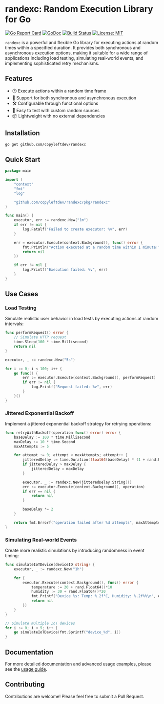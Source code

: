 # randexc: Random Execution Library for Go

[![Go Report Card](https://goreportcard.com/badge/github.com/copyleftdev/randexc)](https://goreportcard.com/report/github.com/copyleftdev/randexc)
[![GoDoc](https://godoc.org/github.com/copyleftdev/randexc?status.svg)](https://godoc.org/github.com/copyleftdev/randexc)
[![Build Status](https://github.com/copyleftdev/randexc/workflows/Go/badge.svg)](https://github.com/copyleftdev/randexc/actions)
[![License: MIT](https://img.shields.io/badge/License-MIT-yellow.svg)](https://opensource.org/licenses/MIT)

`randexc` is a powerful and flexible Go library for executing actions at random times within a specified duration. It provides both synchronous and asynchronous execution options, making it suitable for a wide range of applications including load testing, simulating real-world events, and implementing sophisticated retry mechanisms.

## Features

- 🕒 Execute actions within a random time frame
- 🔄 Support for both synchronous and asynchronous execution
- 🛠 Configurable through functional options
- 🧪 Easy to test with custom random sources
- 📦 Lightweight with no external dependencies

## Installation

```bash
go get github.com/copyleftdev/randexc
```

## Quick Start

```go
package main

import (
    "context"
    "fmt"
    "log"

    "github.com/copyleftdev/randexc/pkg/randexc"
)

func main() {
    executor, err := randexc.New("1m")
    if err != nil {
        log.Fatalf("Failed to create executor: %v", err)
    }

    err = executor.Execute(context.Background(), func() error {
        fmt.Println("Action executed at a random time within 1 minute!")
        return nil
    })

    if err != nil {
        log.Printf("Execution failed: %v", err)
    }
}
```

## Use Cases

### Load Testing

Simulate realistic user behavior in load tests by executing actions at random intervals:

```go
func performRequest() error {
    // Simulate HTTP request
    time.Sleep(100 * time.Millisecond)
    return nil
}

executor, _ := randexc.New("5s")

for i := 0; i < 100; i++ {
    go func() {
        err := executor.Execute(context.Background(), performRequest)
        if err != nil {
            log.Printf("Request failed: %v", err)
        }
    }()
}
```

### Jittered Exponential Backoff

Implement a jittered exponential backoff strategy for retrying operations:

```go
func retryWithBackoff(operation func() error) error {
    baseDelay := 100 * time.Millisecond
    maxDelay := 10 * time.Second
    maxAttempts := 5

    for attempt := 0; attempt < maxAttempts; attempt++ {
        jitteredDelay := time.Duration(float64(baseDelay) * (1 + rand.Float64()))
        if jitteredDelay > maxDelay {
            jitteredDelay = maxDelay
        }

        executor, _ := randexc.New(jitteredDelay.String())
        err := executor.Execute(context.Background(), operation)
        if err == nil {
            return nil
        }

        baseDelay *= 2
    }

    return fmt.Errorf("operation failed after %d attempts", maxAttempts)
}
```

### Simulating Real-world Events

Create more realistic simulations by introducing randomness in event timing:

```go
func simulateIoTDevice(deviceID string) {
    executor, _ := randexc.New("1h")

    for {
        executor.Execute(context.Background(), func() error {
            temperature := 20 + rand.Float64()*10
            humidity := 30 + rand.Float64()*20
            fmt.Printf("Device %s: Temp: %.2f°C, Humidity: %.2f%%\n", deviceID, temperature, humidity)
            return nil
        })
    }
}

// Simulate multiple IoT devices
for i := 0; i < 5; i++ {
    go simulateIoTDevice(fmt.Sprintf("device_%d", i))
}
```

## Documentation

For more detailed documentation and advanced usage examples, please see the [usage guide](docs/usage.md).

## Contributing

Contributions are welcome! Please feel free to submit a Pull Request.
